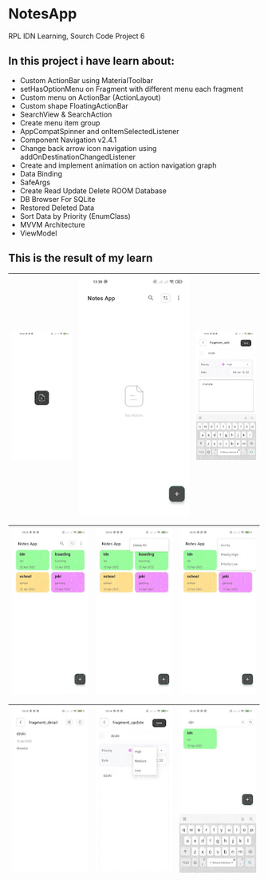 # NotesApp
RPL IDN Learning, Sourch Code Project 6

## In this project i have learn about:
- Custom ActionBar using MaterialToolbar
- setHasOptionMenu on Fragment with different menu each fragment 
- Custom menu on ActionBar (ActionLayout)
- Custom shape FloatingActionBar
- SearchView & SearchAction
- Create menu item group
- AppCompatSpinner and onItemSelectedListener
- Component Navigation v2.4.1
- Change back arrow icon navigation using addOnDestinationChangedListener
- Create and implement animation on action navigation graph
- Data Binding
- SafeArgs
- Create Read Update Delete ROOM Database
- DB Browser For SQLite
- Restored Deleted Data
- Sort Data by Priority (EnumClass)
- MVVM Architecture
- ViewModel

## This is the result of my learn
| <img src="/images/ke1.jpeg"> | <img src="/images/ke2.jpeg"> | <img src="/images/ke3.jpeg"> |
| :--: | :--: | :--: |

| <img src="/images/ke4.jpeg"> | <img src="/images/ke5.jpeg"> | <img src="/images/ke6.jpeg"> |
| :--: | :--: | :--: |

| <img src="/images/ke7.jpeg"> | <img src="/images/ke8.jpeg"> | <img src="/images/ke9.jpeg"> |
| :--: | :--: | :--: |
